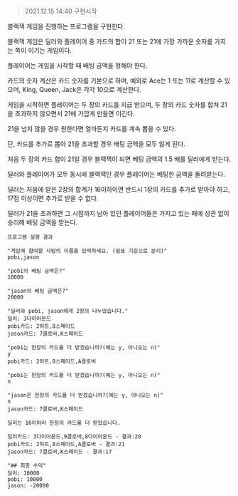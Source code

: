 > 2021.12.15 14:40 구현시작

블랙잭 게임을 진행하는 프로그램을 구현한다. 

블랙잭 게임은 딜러와 플레이어 중 카드의 합이 21 또는 21에 가장 가까운 숫자를 가지는 쪽이 이기는 게임이다.

플레이어는 게임을 시작할 때 배팅 금액을 정해야 한다. 

카드의 숫자 계산은 카드 숫자를 기본으로 하며, 예외로 Ace는 1 또는 11로 계산할 수 있으며, King, Queen, Jack은 각각 10으로 계산한다.

게임을 시작하면 플레이어는 두 장의 카드를 지급 받으며, 두 장의 카드 숫자를 합쳐 21을 초과하지 않으면서 21에 가깝게 만들면 이긴다. 

21을 넘지 않을 경우 원한다면 얼마든지 카드를 계속 뽑을 수 있다. 

단, 카드를 추가로 뽑아 21을 초과할 경우 배팅 금액을 모두 잃게 된다.

처음 두 장의 카드 합이 21일 경우 블랙잭이 되면 베팅 금액의 1.5 배를 딜러에게 받는다. 

딜러와 플레이어가 모두 동시에 블랙잭인 경우 플레이어는 베팅한 금액을 돌려받는다.

딜러는 처음에 받은 2장의 합계가 16이하이면 반드시 1장의 카드를 추가로 받아야 하고, 17점 이상이면 추가로 받을 수 없다. 

딜러가 21을 초과하면 그 시점까지 남아 있던 플레이어들은 가지고 있는 패에 상관 없이 승리해 베팅 금액을 받는다.

```
프로그램 실행 결과

"게임에 참여할 사람의 이름을 입력하세요. (쉼표 기준으로 분리)" 
pobi,jason

"pobi의 베팅 금액은?" 
10000

"jason의 베팅 금액은?" 
20000

"딜러와 pobi, jason에게 2장의 나누었습니다." 
딜러: 3다이아몬드 
pobi카드: 2하트,8스페이드 
jason카드: 7클로버,K스페이드

"pobi는 한장의 카드를 더 받겠습니까?(예는 y, 아니오는 n)" 
y 
pobi카드: 2하트,8스페이드,A클로버 

"pobi는 한장의 카드를 더 받겠습니까?(예는 y, 아니오는 n)" 
n

"jason은 한장의 카드를 더 받겠습니까?(예는 y, 아니오는 n)" 
n 
jason카드: 7클로버,K스페이드

딜러는 16이하라 한장의 카드를 더 받았습니다.

딜러카드: 3다이아몬드,9클로버,8다이아몬드 - 결과:20 
pobi카드: 2하트,8스페이드,A클로버 - 결과:21 
jason카드: 7클로버,K스페이드 - 결과:17

"## 최종 수익" 
딜러: 10000 
pobi: 10000 
jason: -20000
```